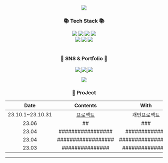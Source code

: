 <div align=center>
	<img src="https://capsule-render.vercel.app/api?type=waving&color=auto&height=200&section=header&text=Wonwoo!&fontSize=90" />	
</div>
<div align=center>
	<h3>📚 Tech Stack 📚</h3>
</div>
<div align="center">
	<img src="https://img.shields.io/badge/Java-007396?style=flat&logo=Conda-Forge&logoColor=white" />
	<img src="https://img.shields.io/badge/HTML5-E34F26?style=flat&logo=HTML5&logoColor=white" />
	<img src="https://img.shields.io/badge/CSS3-1572B6?style=flat&logo=CSS3&logoColor=white" />
	<img src="https://img.shields.io/badge/JavaScript-F7DF1E?style=flat&logo=JavaScript&logoColor=white" />
	<br>
 	<img src="https://img.shields.io/badge/Mybatis-000000?style=flat&logo=Fluentd&logoColor=white" />
	<img src="https://img.shields.io/badge/MySQL-4479A1?style=flat&logo=MySQL&logoColor=white" />
	<img src="https://img.shields.io/badge/MariaDB-003545?style=flat&logo=MariaDB&logoColor=white" />
</div>
<br>
<div align=center>
	
### 🎨 SNS & Portfolio 🎨

</div>
<div align=center>
	<a href="#">
		<img src="https://img.shields.io/badge/Portfolio-FF3633?style=flat&logo=Micro.blog&logoColor=white" />
	</a>
	<a href="wwnoov@gmail.co.kr">
		<img src="https://img.shields.io/badge/Mail-30B980?style=flat&logo=Gmail&logoColor=white" />
	</a>
	<a href="#">
		<img src="https://img.shields.io/badge/Notion-000000?style=flat&logo=Notion&logoColor=white" />
	</a>
	<br>
</div>
<p align="center">
<a href="https://hits.seeyoufarm.com"><img src="https://hits.seeyoufarm.com/api/count/incr/badge.svg?url=https%3A%2F%2Fgithub.com%2Fwwnoov&count_bg=%2379C83D&title_bg=%23555555&icon=&icon_color=%23E7E7E7&title=hits&edge_flat=false"/></a>
</p>
<div align="center">
	
### 🎥 ProJect
<!-- | 23.06 | Dear-My-Univerest | 개인 프로젝트 | -->

  
| Date | Contents | With |
|:---:|:---:|:---:|
| 23.10.1~23.10.31 | [프로젝트](https://github.com/wwnoov/ww_project/blob/d8bbe19c96fe9fffe31617b5cacdf2c63594dfd3/README.md) | 개인프로젝트 |
| 23.06 | ## | ### |
| 23.04 | ################# | ############# |
| 23.04 | ################## |################# |
| 23.03 |###############| ############### |

  
</div>

---
